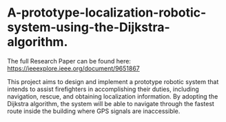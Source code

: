 # A-prototype-localization-robotic-system-using-the-Dijkstra-algorithm.

The full Research Paper can be found here: https://ieeexplore.ieee.org/document/9651867

This project aims to design and implement a prototype robotic system that intends to assist firefighters in accomplishing their duties, including navigation, rescue, and obtaining localization information. By adopting the  Dijkstra algorithm, the system will be able to navigate through the fastest route inside the building where GPS signals are inaccessible.
